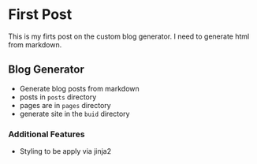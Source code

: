 # First Post

This is my firts post on the custom blog generator. I need to generate html from markdown.

## Blog Generator
- Generate blog posts from markdown
- posts in `posts` directory
- pages are in `pages` directory
- generate site in the `buid` directory

### Additional Features

* Styling to be apply via jinja2 
